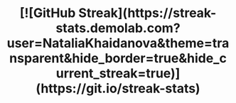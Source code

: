 <h1 align="center">[![GitHub Streak](https://streak-stats.demolab.com?user=NataliaKhaidanova&theme=transparent&hide_border=true&hide_current_streak=true)](https://git.io/streak-stats)</h1>


